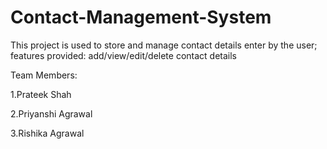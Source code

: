 # Contact-Management-System
This project is used to store and manage contact details enter by the user; features provided: add/view/edit/delete contact details

Team Members:

1.Prateek Shah	

2.Priyanshi Agrawal	

3.Rishika Agrawal
